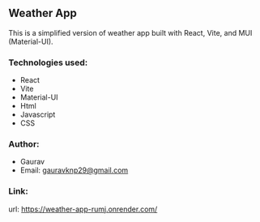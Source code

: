 ## Weather App
This is a simplified version of weather app built with React, Vite, and MUI (Material-UI).

### Technologies used:
- React
- Vite
- Material-UI
- Html
- Javascript
- CSS

### Author:
- Gaurav
- Email: gauravknp29@gmail.com

### Link:
url: https://weather-app-rumj.onrender.com/
